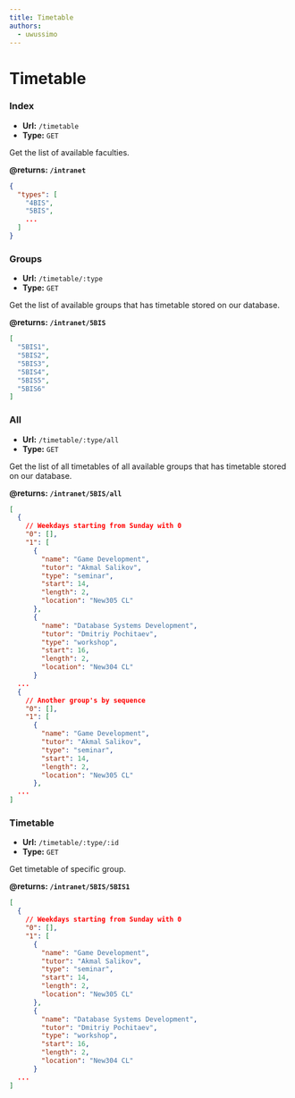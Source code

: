 ```yaml
---
title: Timetable
authors:
  - uwussimo
---
```


# Timetable

### Index

- **Url:** `/timetable`
- **Type:** `GET`

Get the list of available faculties.

**@returns: `/intranet`**
```json
{
  "types": [
    "4BIS",
    "5BIS",
    ...
  ]
}
```

### Groups

- **Url:** `/timetable/:type`
- **Type:** `GET`

Get the list of available groups that has timetable stored on our database.

**@returns: `/intranet/5BIS`**
```json
[
  "5BIS1",
  "5BIS2",
  "5BIS3",
  "5BIS4",
  "5BIS5",
  "5BIS6"
]
```

### All

- **Url:** `/timetable/:type/all`
- **Type:** `GET`

Get the list of all timetables of all available groups that has timetable stored on our database.

**@returns: `/intranet/5BIS/all`**
```json
[
  {
    // Weekdays starting from Sunday with 0
    "0": [],
    "1": [
      {
        "name": "Game Development",
        "tutor": "Akmal Salikov",
        "type": "seminar",
        "start": 14,
        "length": 2,
        "location": "New305 CL"
      },
      {
        "name": "Database Systems Development",
        "tutor": "Dmitriy Pochitaev",
        "type": "workshop",
        "start": 16,
        "length": 2,
        "location": "New304 CL"
      }
  ...
  {
    // Another group's by sequence
    "0": [],
    "1": [
      {
        "name": "Game Development",
        "tutor": "Akmal Salikov",
        "type": "seminar",
        "start": 14,
        "length": 2,
        "location": "New305 CL"
      },
  ...
]
```

### Timetable

- **Url:** `/timetable/:type/:id`
- **Type:** `GET`

Get timetable of specific group.

**@returns: `/intranet/5BIS/5BIS1`**
```json
[
  {
    // Weekdays starting from Sunday with 0
    "0": [],
    "1": [
      {
        "name": "Game Development",
        "tutor": "Akmal Salikov",
        "type": "seminar",
        "start": 14,
        "length": 2,
        "location": "New305 CL"
      },
      {
        "name": "Database Systems Development",
        "tutor": "Dmitriy Pochitaev",
        "type": "workshop",
        "start": 16,
        "length": 2,
        "location": "New304 CL"
      }
  ...
]
```